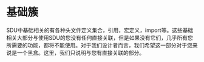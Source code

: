 # 基础簇

SDU中基础相关的有各种头文件定义集合，引用，宏定义，import等。这些基础相关大部分与使用SDU的您没有任何直接关联，但是如果没有它们，几乎所有您所需要的功能，都将不能使用。对于我们设计者而言，我们希望这一部分对于您来说是一个黑盒。这里，我们只说明与您有直接关联的部分。
